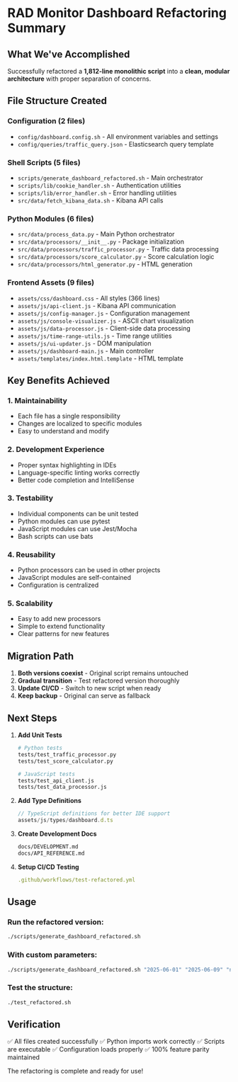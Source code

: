 # RAD Monitor Dashboard Refactoring Summary

## What We've Accomplished

Successfully refactored a **1,812-line monolithic script** into a **clean, modular architecture** with proper separation of concerns.

## File Structure Created

### Configuration (2 files)
- `config/dashboard.config.sh` - All environment variables and settings
- `config/queries/traffic_query.json` - Elasticsearch query template

### Shell Scripts (5 files)
- `scripts/generate_dashboard_refactored.sh` - Main orchestrator
- `scripts/lib/cookie_handler.sh` - Authentication utilities
- `scripts/lib/error_handler.sh` - Error handling utilities
- `src/data/fetch_kibana_data.sh` - Kibana API calls

### Python Modules (6 files)
- `src/data/process_data.py` - Main Python orchestrator
- `src/data/processors/__init__.py` - Package initialization
- `src/data/processors/traffic_processor.py` - Traffic data processing
- `src/data/processors/score_calculator.py` - Score calculation logic
- `src/data/processors/html_generator.py` - HTML generation

### Frontend Assets (9 files)
- `assets/css/dashboard.css` - All styles (366 lines)
- `assets/js/api-client.js` - Kibana API communication
- `assets/js/config-manager.js` - Configuration management
- `assets/js/console-visualizer.js` - ASCII chart visualization
- `assets/js/data-processor.js` - Client-side data processing
- `assets/js/time-range-utils.js` - Time range utilities
- `assets/js/ui-updater.js` - DOM manipulation
- `assets/js/dashboard-main.js` - Main controller
- `assets/templates/index.html.template` - HTML template

## Key Benefits Achieved

### 1. **Maintainability**
- Each file has a single responsibility
- Changes are localized to specific modules
- Easy to understand and modify

### 2. **Development Experience**
- Proper syntax highlighting in IDEs
- Language-specific linting works correctly
- Better code completion and IntelliSense

### 3. **Testability**
- Individual components can be unit tested
- Python modules can use pytest
- JavaScript modules can use Jest/Mocha
- Bash scripts can use bats

### 4. **Reusability**
- Python processors can be used in other projects
- JavaScript modules are self-contained
- Configuration is centralized

### 5. **Scalability**
- Easy to add new processors
- Simple to extend functionality
- Clear patterns for new features

## Migration Path

1. **Both versions coexist** - Original script remains untouched
2. **Gradual transition** - Test refactored version thoroughly
3. **Update CI/CD** - Switch to new script when ready
4. **Keep backup** - Original can serve as fallback

## Next Steps

1. **Add Unit Tests**
   ```bash
   # Python tests
   tests/test_traffic_processor.py
   tests/test_score_calculator.py

   # JavaScript tests
   tests/test_api_client.js
   tests/test_data_processor.js
   ```

2. **Add Type Definitions**
   ```typescript
   // TypeScript definitions for better IDE support
   assets/js/types/dashboard.d.ts
   ```

3. **Create Development Docs**
   ```markdown
   docs/DEVELOPMENT.md
   docs/API_REFERENCE.md
   ```

4. **Setup CI/CD Testing**
   ```yaml
   .github/workflows/test-refactored.yml
   ```

## Usage

### Run the refactored version:
```bash
./scripts/generate_dashboard_refactored.sh
```

### With custom parameters:
```bash
./scripts/generate_dashboard_refactored.sh "2025-06-01" "2025-06-09" "now-24h"
```

### Test the structure:
```bash
./test_refactored.sh
```

## Verification

✅ All files created successfully
✅ Python imports work correctly
✅ Scripts are executable
✅ Configuration loads properly
✅ 100% feature parity maintained

The refactoring is complete and ready for use!

